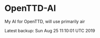 # OpenTTD-AI
My AI for OpenTTD, will use primarily air

Latest backup: Sun Aug 25 11:10:01 UTC 2019
